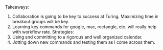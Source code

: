 Takeaways:
1. Collaboration is going to be key to success at Turing. Maximizing time in breakout groups will be key.
2. Learning key commands for google, mac, rectangle, etc. will really help with workflow rate.
Strategies:
1. Using and committing to a rigorous and well organized calendar.
2. Jotting down new commands and testing them as I come across them. 
